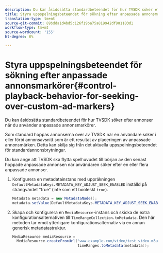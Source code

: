 ```yaml
---
description: Du kan åsidosätta standardbeteendet för hur TVSDK söker efter annonser när du använder anpassade annonsmarkörer.
title: Styra uppspelningsbeteendet för sökning efter anpassade annonsmarkörer
translation-type: tm+mt
source-git-commit: 89bdda1d4bd5c126f19ba75a819942df901183d1
workflow-type: tm+mt
source-wordcount: '155'
ht-degree: 0%

---
```



# Styra uppspelningsbeteendet för sökning efter anpassade annonsmarkörer{#control-playback-behavior-for-seeking-over-custom-ad-markers}

Du kan åsidosätta standardbeteendet för hur TVSDK söker efter annonser när du använder anpassade annonsmarkörer.

Som standard hoppas annonserna över av TVSDK när en användare söker i eller förbi annonsavsnitt som är ett resultat av placeringen av anpassade annonsmärken. Detta kan skilja sig från det aktuella uppspelningsbeteendet för standardannonsbrytningar.

Du kan ange att TVSDK ska flytta spelhuvudet till början av den senast hoppade anpassade annonsen när användaren söker efter en eller flera anpassade annonser.

1. Konfigurera en metadatainstans med uppräkningen `DefaultMetadataKeys.METADATA_KEY_ADJUST_SEEK_ENABLED` inställd på strängvärdet &quot;true&quot; (inte som ett booleskt `true`).

   ```java
   Metadata metadata = new MetadataNode(); 
   metadata.setValue(DefaultMetadataKeys.METADATA_KEY_ADJUST_SEEK_ENABLED.getValue(),"true");
   ```

1. Skapa och konfigurera en `MediaResource`-instans och skicka de extra konfigurationsalternativen till `TimeRangeCollection.toMetadata`. Den här metoden tar emot ytterligare konfigurationsalternativ via en annan generisk metadatastruktur.

   ```java
   MediaResource mediaResource =  
     MediaResource.createFromUrl("www.example.com/video/test_video.m3u8", 
                                 timeRanges.toMetadata(metadata));
   ```

